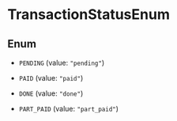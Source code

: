 

# TransactionStatusEnum

## Enum


* `PENDING` (value: `"pending"`)

* `PAID` (value: `"paid"`)

* `DONE` (value: `"done"`)

* `PART_PAID` (value: `"part_paid"`)



